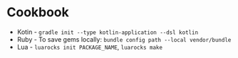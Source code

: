 # Cookbook

- Kotin - `gradle init --type kotlin-application --dsl kotlin`
- Ruby - To save gems locally: `bundle config path --local vendor/bundle`
- Lua - `luarocks init PACKAGE_NAME`, `luarocks make`
